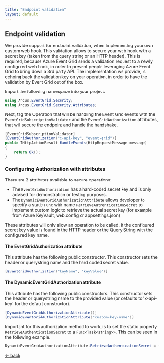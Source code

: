 ```yaml
---
title: "Endpoint validation"
layout: default
---
```


## Endpoint validation

We provide support for endpoint validation, when implementing your own custom web hook.  This validation allows to secure your web hook with a secret key (taken from the query string or an HTTP header).  This is required, because Azure Event Grid sends a validation request to a newly configured web hook, in order to prevent people leveraging Azure Event Grid to bring down a 3rd party API.  The implementation we provide, is echoing back the validation key on your operation, in order to have the validation by Event Grid out of the box.

Import the following namespace into your project:
```csharp
using Arcus.EventGrid.Security;
using Arcus.EventGrid.Security.Attributes;
```

Next, tag the Operation that will be handling the Event Grid events with the `EventGridSubscriptionValidator` and the  `EventGridAuthorization` attributes, that will secure the endpoint and handle the handshake.
```csharp
[EventGridSubscriptionValidator]
[EventGridAuthorization("x-api-key", "event-grid")]
public IHttpActionResult HandleEvents(HttpRequestMessage message)
{
    return Ok();
}
```

### Configuring Authorization with attributes
There are 2 attributes available to secure operations:    
- The `EventGridAuthorization` has a hard-coded secret key and is only advised for demonstration or testing purposes.  
- The `DynamicEventGridAuthorizationAttribute` allows developer to specify a static `Func` with name `RetrieveAuthenticationSecret` to implement custom logic to retrieve the actual secret key (for example from Azure KeyVault, web.config or appsettings.json)

These attributes will only allow an operation to be called, if the configured secret key value is found in the HTTP header or the Query String with the configured key name.

#### The EventGridAuthorization attribute
This attribute has the following public constructor.  This constructor sets the header or querystring name and the hard coded secret value.

```csharp
[EventGridAuthorization("keyName", "keyValue")]
```

#### The DynamicEventGridAuthorization attribute
This attribute has the following public constructors.  This constructor sets the header or querystring name to the provided value (or defaults to 'x-api-key' for the default constructor).

```csharp
[DynamicEventGridAuthorizationAttribute()]
[DynamicEventGridAuthorizationAttribute("custom-key-name")]
```
Important for this authorization method to work, is to set the static property `RetrieveAuthenticationSecret` to a `Func<Task<string>>`.  This can be seen in the following example.

```csharp
DynamicEventGridAuthorizationAttribute.RetrieveAuthenticationSecret = () => Task.FromResult("my-secret-key");
```

[&larr; back](/)